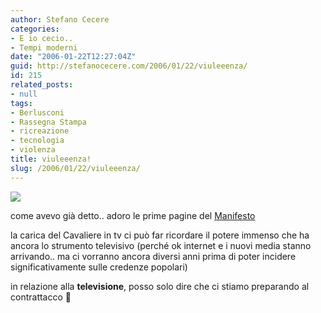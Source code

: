 ```yaml
---
author: Stefano Cecere
categories:
- E io cecio..
- Tempi moderni
date: "2006-01-22T12:27:04Z"
guid: http://stefanocecere.com/2006/01/22/viuleeenza/
id: 215
related_posts:
- null
tags:
- Berlusconi
- Rassegna Stampa
- ricreazione
- tecnologia
- violenza
title: viuleeenza!
slug: /2006/01/22/viuleeenza/
---
```


![](/wp-content/viuleeenza.jpg)

come avevo già detto.. adoro le prime pagine del [Manifesto](http://www.ilmanifesto.it)

la carica del Cavaliere in tv ci può far ricordare il potere immenso che ha ancora lo strumento televisivo (perché ok internet e i nuovi media stanno arrivando.. ma ci vorranno ancora diversi anni prima di poter incidere significativamente sulle credenze popolari)

in relazione alla **televisione**, posso solo dire che ci stiamo preparando al contrattacco 🙂